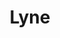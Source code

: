 ---
permalink: false
hideInSitemap: true
tags: level2
key: lyne_de
title: Lyne 
redirect: /de/design-system/lyne/overview/
parent: designsystem_de
order: 4
---